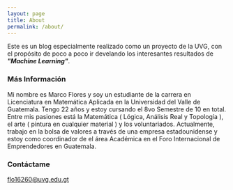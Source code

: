 ```yaml
---
layout: page
title: About
permalink: /about/
---
```


Este es un blog especialmente realizado como un proyecto de la UVG, con el propósito de poco a poco ir develando los interesantes resultados de **_"Machine Learning"_**.

### Más Información

Mi nombre es Marco Flores y soy un estudiante de la carrera en Licenciatura en Matemática Aplicada en la Universidad del Valle de Guatemala. Tengo 22 años y estoy cursando el 8vo Semestre de 10 en total. Entre mis pasiones está la Matemática ( Lógica, Análisis Real y Topología ), el arte ( pintura en cualquier material ) y los voluntariados. Actualmente, trabajo en la bolsa de valores a través de una empresa estadounidense y estoy como coordinador de el área Académica en el Foro Internacional de Emprendedores en Guatemala.

### Contáctame

[flo16260@uvg.edu.gt](mailto:flo16260@uvg.edu.gt)
